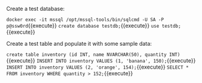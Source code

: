 Create a test database:

`docker exec -it mssql /opt/mssql-tools/bin/sqlcmd -U SA -P p@ssw0rd`{{execute}}
`create database testdb;`{{execute}}
`use testdb;`{{execute}}

Create a test table and populate it with some sample data:

`create table inventory (id INT, name NVARCHAR(50), quantity INT)`{{execute}}
`INSERT INTO inventory VALUES (1, 'banana', 150);`{{execute}}
`INSERT INTO inventory VALUES (2, 'orange', 154);`{{execute}}
`SELECT * FROM inventory WHERE quantity > 152;`{{execute}}
